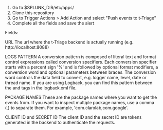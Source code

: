 1) Go to $SPLUNK_DIR/etc/apps/
2) Clone this repository
3) Go to Trigger Actions > Add Action and select "Push events to t-Triage"
4) Complete all the fields and save the alert

Fields:

URL
The url where the t-Triage backend is actually running (e.g. http://localhost:8088)

LOGS PATTERN
A conversion pattern is composed of literal text and format control expressions called conversion specifiers. Each conversion specifier starts with a percent sign '%' and is followed by optional format modifiers, a conversion word and optional parameters between braces. The conversion word controls the data field to convert, e.g. logger name, level, date or thread name. If you are using Logback, you can find this pattern between the <Pattern> and </Pattern> tags in the logback.xml file.

PACKAGE NAMES
These are the package names where you want to get the events from. If you want to inspect multiple package names, use a comma (,) to separate them. For example, 'com.clarolab,com.google'.

CLIENT ID and SECRET ID
The client ID and the secret ID are tokens generated in the backend to authenticate the requests.
